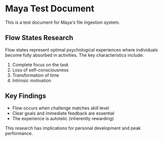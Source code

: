 # Maya Test Document

This is a test document for Maya's file ingestion system.

## Flow States Research
Flow states represent optimal psychological experiences where individuals become fully absorbed in activities. The key characteristics include:

1. Complete focus on the task
2. Loss of self-consciousness  
3. Transformation of time
4. Intrinsic motivation

## Key Findings
- Flow occurs when challenge matches skill level
- Clear goals and immediate feedback are essential
- The experience is autotelic (inherently rewarding)

This research has implications for personal development and peak performance.
